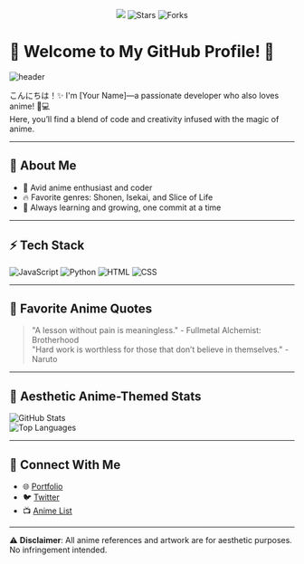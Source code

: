 <p align="center"><img src="https://github.com/thmsgbrt/thmsgbrt/workflows/README%20build/badge.svg" /> <img alt="Stars" src="https://img.shields.io/github/stars/thmsgbrt/thmsgbrt?style=flat-square&labelColor=343b41"/> <img alt="Forks" src="https://img.shields.io/github/forks/thmsgbrt/thmsgbrt?style=flat-square&labelColor=343b41"/></p>

# 🌸 Welcome to My GitHub Profile! 🌸

![header](https://user-images.githubusercontent.com/your-username/your-image.png)

こんにちは！✨ I'm [Your Name]—a passionate developer who also loves anime! 🎥💻  
Here, you’ll find a blend of code and creativity infused with the magic of anime.  

---

## 📖 About Me

- 🌟 Avid anime enthusiast and coder
- 🔥 Favorite genres: Shonen, Isekai, and Slice of Life
- 🌌 Always learning and growing, one commit at a time

---

## ⚡ Tech Stack

![JavaScript](https://img.shields.io/badge/-JavaScript-yellow?style=flat-square&logo=javascript)
![Python](https://img.shields.io/badge/-Python-blue?style=flat-square&logo=python)
![HTML](https://img.shields.io/badge/-HTML-orange?style=flat-square&logo=html5)
![CSS](https://img.shields.io/badge/-CSS-blue?style=flat-square&logo=css3)

---

## 🌟 Favorite Anime Quotes

> "A lesson without pain is meaningless." - Fullmetal Alchemist: Brotherhood  
> "Hard work is worthless for those that don’t believe in themselves." - Naruto  

---

## 🎨 Aesthetic Anime-Themed Stats

![GitHub Stats](https://github-readme-stats.vercel.app/api?username=your-username&show_icons=true&theme=tokyonight)  
![Top Languages](https://github-readme-stats.vercel.app/api/top-langs/?username=your-username&layout=compact&theme=tokyonight)

---

## 🎉 Connect With Me

- 🌐 [Portfolio](https://your-portfolio-link.com)
- 🐦 [Twitter](https://twitter.com/your-handle)
- 📺 [Anime List](https://myanimelist.net/profile/your-profile)

---

⚠️ **Disclaimer**: All anime references and artwork are for aesthetic purposes. No infringement intended.  